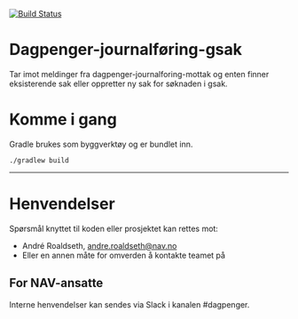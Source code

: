 [![Build Status](https://travis-ci.org/navikt/dagpenger-journalforing-gsak.svg?branch=master)](https://travis-ci.org/navikt/dagpenger-journalforing-gsak)

# Dagpenger-journalføring-gsak

Tar imot meldinger fra dagpenger-journalforing-mottak og enten finner eksisterende sak eller oppretter
ny sak for søknaden i gsak.

# Komme i gang

Gradle brukes som byggverktøy og er bundlet inn.

`./gradlew build`

---

# Henvendelser

Spørsmål knyttet til koden eller prosjektet kan rettes mot:

* André Roaldseth, andre.roaldseth@nav.no
* Eller en annen måte for omverden å kontakte teamet på

## For NAV-ansatte

Interne henvendelser kan sendes via Slack i kanalen #dagpenger.
